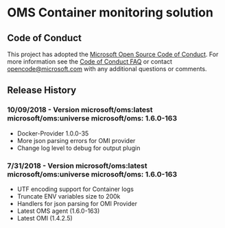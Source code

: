 # OMS Container monitoring solution

## Code of Conduct

This project has adopted the [Microsoft Open Source Code of Conduct](https://opensource.microsoft.com/codeofconduct/).  For more
information see the [Code of Conduct FAQ](https://opensource.microsoft.com/codeofconduct/faq/) or contact
[opencode@microsoft.com](mailto:opencode@microsoft.com) with any
additional questions or comments.

## Release History

### 10/09/2018 - Version microsoft/oms:latest microsoft/oms:universe microsoft/oms: 1.6.0-163

- Docker-Provider 1.0.0-35
- More json parsing errors for OMI provider
- Change log level to debug for output plugin

### 7/31/2018 - Version microsoft/oms:latest microsoft/oms:universe microsoft/oms: 1.6.0-163

- UTF encoding support for Container logs
- Truncate ENV variables size to 200k
- Handlers for json parsing for OMI Provider
- Latest OMS agent (1.6.0-163)
- Latest OMI (1.4.2.5)

